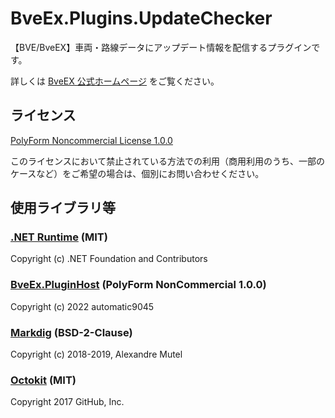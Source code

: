 # BveEx.Plugins.UpdateChecker
【BVE/BveEX】車両・路線データにアップデート情報を配信するプラグインです。

詳しくは [BveEX 公式ホームページ](https://bveex.okaoka-depot.com/plugins/update-checker) をご覧ください。

## ライセンス
[PolyForm Noncommercial License 1.0.0](LICENSE.md)

このライセンスにおいて禁止されている方法での利用（商用利用のうち、一部のケースなど）をご希望の場合は、個別にお問い合わせください。

## 使用ライブラリ等
### [.NET Runtime](https://github.com/dotnet/runtime) (MIT)
Copyright (c) .NET Foundation and Contributors

### [BveEx.PluginHost](https://github.com/automatic9045/BveEX) (PolyForm NonCommercial 1.0.0)
Copyright (c) 2022 automatic9045

### [Markdig](https://github.com/xoofx/markdig) (BSD-2-Clause)
Copyright (c) 2018-2019, Alexandre Mutel

### [Octokit](https://github.com/octokit/octokit.net) (MIT)
Copyright 2017 GitHub, Inc.
